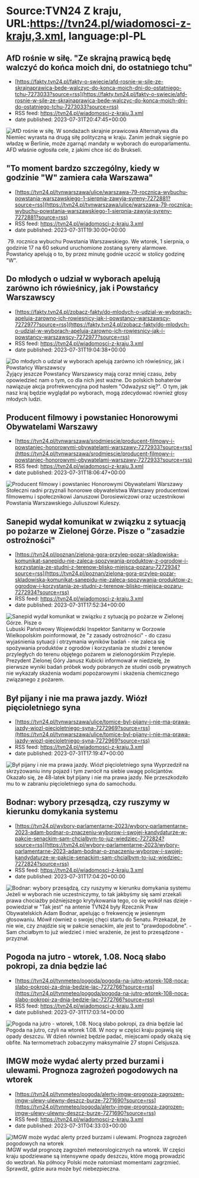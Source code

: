 # Source:TVN24 Z kraju, URL:https://tvn24.pl/wiadomosci-z-kraju,3.xml, language:pl-PL

## AfD rośnie w siłę. "Ze skrajną prawicą będę walczyć do końca moich dni, do ostatniego tchu"
 - [https://fakty.tvn24.pl/fakty-o-swiecie/afd-rosnie-w-sile-ze-skrajnaprawica-bede-walczyc-do-konca-moich-dni-do-ostatniego-tchu-7273033?source=rss](https://fakty.tvn24.pl/fakty-o-swiecie/afd-rosnie-w-sile-ze-skrajnaprawica-bede-walczyc-do-konca-moich-dni-do-ostatniego-tchu-7273033?source=rss)
 - RSS feed: https://tvn24.pl/wiadomosci-z-kraju,3.xml
 - date published: 2023-07-31T20:47:45+00:00

<img alt="AfD rośnie w siłę. " src="https://fakty.tvn24.pl/najnowsze/cdn-zdjecie-l7hxmc-3108b066x-fos-los-afd-reuters-001221-7272992/alternates/LANDSCAPE_1280" />
    W sondażach skrajnie prawicowa Alternatywa dla Niemiec wyrasta na drugą siłę polityczną w kraju. Zanim jednak sięgnie po władzę w Berlinie, może zgarnąć mandaty w wyborach do europarlamentu. AFD właśnie ogłosiła cele, z jakimi chce iść do Brukseli.

## "To moment bardzo szczególny, kiedy w godzinie "W" zamiera cała Warszawa"
 - [https://tvn24.pl/tvnwarszawa/ulice/warszawa-79-rocznica-wybuchu-powstania-warszawskiego-1-sierpnia-zawyja-syreny-7272881?source=rss](https://tvn24.pl/tvnwarszawa/ulice/warszawa-79-rocznica-wybuchu-powstania-warszawskiego-1-sierpnia-zawyja-syreny-7272881?source=rss)
 - RSS feed: https://tvn24.pl/wiadomosci-z-kraju,3.xml
 - date published: 2023-07-31T19:30:00+00:00

<img alt="" src="https://tvn24.pl/tvnwarszawa/najnowsze/cdn-zdjecie-dk73qo-1-sierpnia-w-warszawie-zawyja-syreny-7272882/alternates/LANDSCAPE_1280" />
    79. rocznica wybuchu Powstania Warszawskiego. We wtorek, 1 sierpnia, o godzinie 17 na 60 sekund uruchomione zostaną syreny alarmowe. Powstańcy apelują o to, by przez minutę godnie uczcić w stolicy godzinę "W".

## Do młodych o udział w wyborach apelują zarówno ich rówieśnicy, jak i Powstańcy Warszawscy
 - [https://fakty.tvn24.pl/zobacz-fakty/do-mlodych-o-udzial-w-wyborach-apeluja-zarowno-ich-rowiesnicy-jak-i-powstancy-warszawscy-7272977?source=rss](https://fakty.tvn24.pl/zobacz-fakty/do-mlodych-o-udzial-w-wyborach-apeluja-zarowno-ich-rowiesnicy-jak-i-powstancy-warszawscy-7272977?source=rss)
 - RSS feed: https://tvn24.pl/wiadomosci-z-kraju,3.xml
 - date published: 2023-07-31T19:04:38+00:00

<img alt="Do młodych o udział w wyborach apelują zarówno ich rówieśnicy, jak i Powstańcy Warszawscy" src="https://fakty.tvn24.pl/najnowsze/cdn-zdjecie-y6bjny-do-mlodych-o-udzial-w-wyborach-apeluja-zarowno-ich-rowiesnicy-jak-i-powstancy-warszawscy-7272954/alternates/LANDSCAPE_1280" />
    Żyjący jeszcze Powstańcy Warszawscy mają coraz mniej czasu, żeby opowiedzieć nam o tym, co dla nich jest ważne. Do polskich bohaterów nawiązuje akcja profrekwencyjna pod hasłem "Odważysz się?". O tym, jak nasz kraj będzie wyglądał po wyborach, mogą zdecydować również głosy młodych ludzi.

## Producent filmowy i powstaniec Honorowymi Obywatelami Warszawy
 - [https://tvn24.pl/tvnwarszawa/srodmiescie/producent-filmowy-i-powstaniec-honorowymi-obywatelami-warszawy-7272933?source=rss](https://tvn24.pl/tvnwarszawa/srodmiescie/producent-filmowy-i-powstaniec-honorowymi-obywatelami-warszawy-7272933?source=rss)
 - RSS feed: https://tvn24.pl/wiadomosci-z-kraju,3.xml
 - date published: 2023-07-31T18:06:47+00:00

<img alt="Producent filmowy i powstaniec Honorowymi Obywatelami Warszawy" src="https://tvn24.pl/tvnwarszawa/najnowsze/cdn-zdjecie-b7cszw-uczestnik-powstania-warszawskiego-juliusz-kulesza-na-uroczystej-sesji-rady-miasta-7272905/alternates/LANDSCAPE_1280" />
    Stołeczni radni przyznali honorowe obywatelstwa Warszawy producentowi filmowemu i społecznikowi Januszowi Dorosiewiczowi oraz uczestnikowi Powstania Warszawskiego Juliuszowi Kuleszy.

## Sanepid wydał komunikat w związku z sytuacją po pożarze w Zielonej Górze. Pisze o "zasadzie ostrożności"
 - [https://tvn24.pl/poznan/zielona-gora-przylep-pozar-skladowiska-komunikat-sanepidu-nie-zaleca-spozywania-produktow-z-ogrodow-i-korzystania-ze-studni-z-terenow-blisko-miejsca-pozaru-7272934?source=rss](https://tvn24.pl/poznan/zielona-gora-przylep-pozar-skladowiska-komunikat-sanepidu-nie-zaleca-spozywania-produktow-z-ogrodow-i-korzystania-ze-studni-z-terenow-blisko-miejsca-pozaru-7272934?source=rss)
 - RSS feed: https://tvn24.pl/wiadomosci-z-kraju,3.xml
 - date published: 2023-07-31T17:52:34+00:00

<img alt="Sanepid wydał komunikat w związku z sytuacją po pożarze w Zielonej Górze. Pisze o " src="https://tvn24.pl/najnowsze/cdn-zdjecie-xccgg9-pozar-w-przylepie-7254328/alternates/LANDSCAPE_1280" />
    Lubuski Państwowy Wojewódzki Inspektor Sanitarny w Gorzowie Wielkopolskim poinformował, że "z zasady ostrożności" - do czasu wyjaśnienia sytuacji i otrzymania wyników badań - nie zaleca się spożywania produktów z ogrodów i korzystania ze studni z terenów przyległych do terenu objętego pożarem w zielonogórskim Przylepie. Prezydent Zielonej Góry Janusz Kubicki informował w niedzielę, że pierwsze wyniki badań próbek wody pobranych ze studni osób prywatnych nie wykazały skażenia wodami popożarowymi i skażenia chemicznego związanego z pożarem.

## Był pijany i nie ma prawa jazdy. Wiózł pięcioletniego syna
 - [https://tvn24.pl/tvnwarszawa/ulice/tomice-byl-pijany-i-nie-ma-prawa-jazdy-wiozl-piecioletniego-syna-7272969?source=rss](https://tvn24.pl/tvnwarszawa/ulice/tomice-byl-pijany-i-nie-ma-prawa-jazdy-wiozl-piecioletniego-syna-7272969?source=rss)
 - RSS feed: https://tvn24.pl/wiadomosci-z-kraju,3.xml
 - date published: 2023-07-31T17:19:47+00:00

<img alt="Był pijany i nie ma prawa jazdy. Wiózł pięcioletniego syna" src="https://tvn24.pl/tvnwarszawa/najnowsze/cdn-zdjecie-xpf73s-byl-pijany-i-nie-ma-prawa-jazdy-wiozl-piecioletniego-syna-7272985/alternates/LANDSCAPE_1280" />
    Wyprzedził na skrzyżowaniu inny pojazd i tym zwrócił na siebie uwagę policjantów. Okazało się, że 48-latek był pijany i nie ma prawa jazdy. Nie przeszkodziło mu to w zabraniu pięcioletniego syna do samochodu.

## Bodnar: wybory przesądzą, czy ruszymy w kierunku domykania systemu
 - [https://tvn24.pl/wybory-parlamentarne-2023/wybory-parlamentarne-2023-adam-bodnar-o-znaczeniu-wyborow-i-swojej-kandydaturze-w-pakcie-senackim-sam-chcialbym-to-juz-wiedziec-7272824?source=rss](https://tvn24.pl/wybory-parlamentarne-2023/wybory-parlamentarne-2023-adam-bodnar-o-znaczeniu-wyborow-i-swojej-kandydaturze-w-pakcie-senackim-sam-chcialbym-to-juz-wiedziec-7272824?source=rss)
 - RSS feed: https://tvn24.pl/wiadomosci-z-kraju,3.xml
 - date published: 2023-07-31T17:04:20+00:00

<img alt="Bodnar: wybory przesądzą, czy ruszymy w kierunku domykania systemu" src="https://tvn24.pl/najnowsze/cdn-zdjecie-8bwhtn-31-1800-tj-gosc-0031-7272876/alternates/LANDSCAPE_1280" />
    Jeżeli w wyborach nie uczestniczymy, to tak jakbyśmy się sami zrzekali prawa chociażby późniejszego krytykowania tego, co się wokół nas dzieje - powiedział w "Tak jest" na antenie TVN24 były Rzecznik Praw Obywatelskich Adam Bodnar, apelując o frekwencję w jesiennym głosowaniu. Mówił również o swojej chęci startu do Senatu. Przekazał, że nie wie, czy znajdzie się w pakcie senackim, ale jest to "prawdopodobne". - Sam chciałbym to już wiedzieć i mieć wrażenie, że jest to przesądzone - przyznał.

## Pogoda na jutro - wtorek, 1.08. Nocą słabo pokropi, za dnia będzie lać
 - [https://tvn24.pl/tvnmeteo/pogoda/pogoda-na-jutro-wtorek-108-noca-slabo-pokropi-za-dnia-bedzie-lac-7272766?source=rss](https://tvn24.pl/tvnmeteo/pogoda/pogoda-na-jutro-wtorek-108-noca-slabo-pokropi-za-dnia-bedzie-lac-7272766?source=rss)
 - RSS feed: https://tvn24.pl/wiadomosci-z-kraju,3.xml
 - date published: 2023-07-31T17:03:14+00:00

<img alt="Pogoda na jutro - wtorek, 1.08. Nocą słabo pokropi, za dnia będzie lać" src="https://tvn24.pl/najnowsze/cdn-zdjecie-1d2nsg-cieplo-deszczowo-ulewy-7215263/alternates/LANDSCAPE_1280" />
    Pogoda na jutro, czyli na wtorek 1.08. W nocy w części kraju pojawią się opady deszczu. W dzień również będzie padać, miejscami opady okażą się obfite. Na termometrach zobaczymy maksymalnie 27 stopni Celsjusza.

## IMGW może wydać alerty przed burzami i ulewami. Prognoza zagrożeń pogodowych na wtorek
 - [https://tvn24.pl/tvnmeteo/pogoda/alerty-imgw-prognoza-zagrozen-imgw-ulewy-ulewny-deszcz-burze-7271690?source=rss](https://tvn24.pl/tvnmeteo/pogoda/alerty-imgw-prognoza-zagrozen-imgw-ulewy-ulewny-deszcz-burze-7271690?source=rss)
 - RSS feed: https://tvn24.pl/wiadomosci-z-kraju,3.xml
 - date published: 2023-07-31T04:33:03+00:00

<img alt="IMGW może wydać alerty przed burzami i ulewami. Prognoza zagrożeń pogodowych na wtorek" src="https://tvn24.pl/tvnmeteo/najnowsze/cdn-zdjecie-gn9szk-burze-intensywne-opady-deszczu-5707113/alternates/LANDSCAPE_1280" />
    IMGW wydał prognozę zagrożeń meteorologicznych na wtorek. W części kraju spodziewane są intensywne opady deszczu, które mogą prowadzić do wezbrań. Na północy Polski może natomiast momentami zagrzmieć. Sprawdź, gdzie aura może być niebezpieczna.

